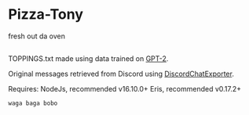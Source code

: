 # Pizza-Tony
fresh out da oven


## 
TOPPINGS.txt made using data trained on [GPT-2](https://github.com/openai/gpt-2).

Original messages retrieved from Discord using [DiscordChatExporter](https://github.com/Tyrrrz/DiscordChatExporter).

Requires:
NodeJs, recommended v16.10.0+
Eris, recommended v0.17.2+

```waga baga bobo```
